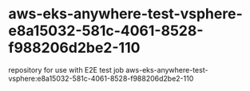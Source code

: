 # aws-eks-anywhere-test-vsphere-e8a15032-581c-4061-8528-f988206d2be2-110
repository for use with E2E test job aws-eks-anywhere-test-vsphere:e8a15032-581c-4061-8528-f988206d2be2-110
